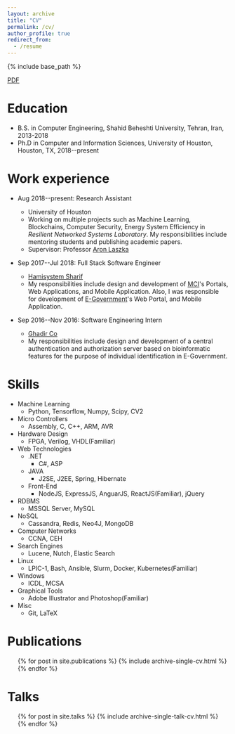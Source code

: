 ```yaml
---
layout: archive
title: "CV"
permalink: /cv/
author_profile: true
redirect_from:
  - /resume
---
```


{% include base_path %}

[PDF](https://taahaaa.ir/files/cv.pdf)

Education
======
* B.S. in Computer Engineering, Shahid Beheshti University, Tehran, Iran, 2013-2018
* Ph.D in Computer and Information Sciences, University of Houston, Houston, TX, 2018--present

Work experience
======
* Aug 2018--present: Research Assistant
  * University of Houston
  * Working on multiple projects such as Machine Learning, Blockchains, Computer Security, Energy System Efficiency in _Resilient Networked Systems Laboratory_. My responsibilities include mentoring students and publishing academic papers.
  * Supervisor: Professor [Aron Laszka](https://aronlaszka.com)

* Sep 2017--Jul 2018: Full Stack Software Engineer
  * [Hamisystem Sharif](http://hamisystem.ir)
  * My responsibilities include design and development of [MCI](http://mci.ir)'s Portals, Web Applications, and Mobile Application. Also, I was responsible for development of [E-Government](https://mob.gov.ir)'s Web Portal, and Mobile Application.

* Sep 2016--Nov 2016: Software Engineering Intern
  * [Ghadir Co](http://ghadirco.net/)
  * My responsibilities include design and development of a central authentication and authorization server based on bioinformatic features for the purpose of individual identification in E-Government.
  
Skills
======
* Machine Learning
  * Python, Tensorflow, Numpy, Scipy, CV2
* Micro Controllers
  * Assembly, C, C++, ARM, AVR
* Hardware Design
  * FPGA, Verilog, VHDL(Familiar)
* Web Technologies
  * .NET
    * C#, ASP
  * JAVA
    * J2SE, J2EE, Spring, Hibernate
  * Front-End
    * NodeJS, ExpressJS, AnguarJS, ReactJS(Familiar), jQuery
* RDBMS
  * MSSQL Server, MySQL
* NoSQL
  * Cassandra, Redis, Neo4J, MongoDB
* Computer Networks
  * CCNA, CEH
* Search Engines
  * Lucene, Nutch, Elastic Search
* Linux
  * LPIC-1, Bash, Ansible, Slurm, Docker, Kubernetes(Familiar)
* Windows
  * ICDL, MCSA
* Graphical Tools
  * Adobe Illustrator and Photoshop(Familiar)
* Misc
  * Git, LaTeX

Publications
======
  <ul>{% for post in site.publications %}
    {% include archive-single-cv.html %}
  {% endfor %}</ul>
  
Talks
======
  <ul>{% for post in site.talks %}
    {% include archive-single-talk-cv.html %}
  {% endfor %}</ul>
